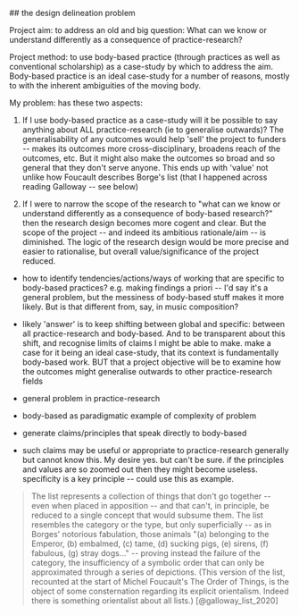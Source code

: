 ## the design delineation problem

Project aim: to address an old and big question: What can we know or understand differently as a consequence of practice-research? 

Project method: to use body-based practice (through practices as well as conventional scholarship) as a case-study by which to address the aim. Body-based practice is an ideal case-study for a number of reasons, mostly to with the inherent ambiguities of the moving body. 

My problem: has these two aspects: 

1) If I use body-based practice as a case-study will it be possible to say anything about ALL practice-research (ie to generalise outwards)? The generalisability of any outcomes would help 'sell' the project to funders -- makes its outcomes more cross-disciplinary, broadens reach of the outcomes, etc. But it might also make the outcomes so broad and so general that they don't serve anyone. This ends up with 'value' not unlike how Foucault describes Borge's list (that I happened across reading Galloway -- see below)

2) If I were to narrow the scope of the research to "what can we know or understand differently as a consequence of body-based research?" then the research design becomes more cogent and clear. But the scope of the project -- and indeed its ambitious rationale/aim -- is diminished. The logic of the research design would be more precise and easier to rationalise, but overall value/significance of the project reduced.

- how to identify tendencies/actions/ways of working that are specific to body-based practices? e.g. making findings a priori -- I'd say it's a general problem, but the messiness of body-based stuff makes it more likely. But is that different from, say, in music composition? 
- likely 'answer' is to keep shifting between global and specific: between all practice-research and body-based. And to be transparent about this shift, and recognise limits of claims I might be able to make. make a case for it being an ideal case-study, that its context is fundamentally body-based work. BUT that a project objective will be to examine how the outcomes might generalise outwards to other practice-research fields

- general problem in practice-research
- body-based as paradigmatic example of complexity of problem
- generate claims/principles that speak directly to body-based
- such claims may be useful or appropriate to practice-research generally but cannot know this. My desire yes. but can't be sure. if the principles and values are so zoomed out then they might become useless. specificity is a key principle -- could use this as example.

>The list represents a collection of things that don't go together -- even when placed in apposition -- and that can't, in principle, be reduced to a single concept that would subsume them. The list resembles the category or the type, but only superficially -- as in Borges' notorious fabulation, those animals "(a) belonging to the Emperor, (b) embalmed, (c) tame, (d) sucking pigs, (e) sirens, (f) fabulous, (g) stray dogs..." -- proving instead the failure of the category, the insufficiency of a symbolic order that can only be approximated through a series of depictions. (This version of the list, recounted at the start of Michel Foucault's The Order of Things, is the object of some consternation regarding its explicit orientalism. Indeed there is something orientalist about all lists.) [@galloway_list_2020]